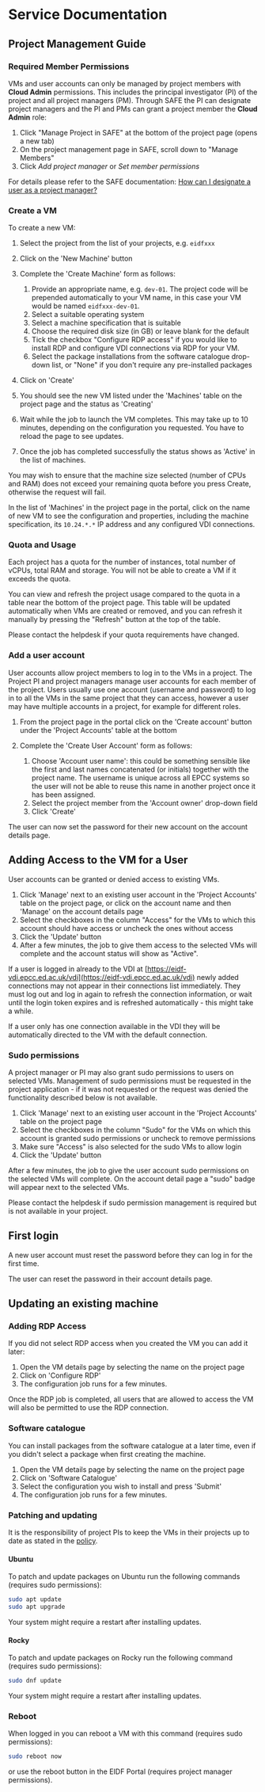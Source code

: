 # Service Documentation

## Project Management Guide

### Required Member Permissions

VMs and user accounts can only be managed by project members with **Cloud Admin** permissions. This includes the principal investigator (PI) of the project and all project managers (PM). Through SAFE the PI can designate project managers and the PI and PMs can grant a project member the **Cloud Admin** role:

1. Click "Manage Project in SAFE" at the bottom of the project page (opens a new tab)
1. On the project management page in SAFE, scroll down to "Manage Members"
1. Click *Add project manager* or *Set member permissions*

For details please refer to the SAFE documentation: [How can I designate a user as a project manager?](https://epcced.github.io/safe-docs/safe-for-managers/#how-can-i-designate-a-user-as-a-project-manager)

### Create a VM

To create a new VM:

1. Select the project from the list of your projects, e.g. `eidfxxx`
1. Click on the 'New Machine' button
1. Complete the 'Create Machine' form as follows:

    1. Provide an appropriate name, e.g. `dev-01`. The project code will be prepended automatically
        to your VM name, in this case your VM would be named `eidfxxx-dev-01`.
    1. Select a suitable operating system
    1. Select a machine specification that is suitable
    1. Choose the required disk size (in GB) or leave blank for the default
    1. Tick the checkbox "Configure RDP access" if you would like to install RDP
       and configure VDI connections via RDP for your VM.
    1. Select the package installations from the software catalogue drop-down list,
       or "None" if you don't require any pre-installed packages

1. Click on 'Create'
1. You should see the new VM listed under the 'Machines' table on the project page and the status as 'Creating'
1. Wait while the job to launch the VM completes.
   This may take up to 10 minutes, depending on the configuration you requested.
   You have to reload the page to see updates.
1. Once the job has completed successfully the status shows as 'Active' in the list of machines.

You may wish to ensure that the machine size selected (number of CPUs and RAM) does not
exceed your remaining quota before you press Create, otherwise the request will fail.

In the list of 'Machines' in the project page in the portal,
click on the name of new VM to see the configuration and properties,
including the machine specification, its `10.24.*.*` IP address and any configured VDI connections.

### Quota and Usage

Each project has a quota for the number of instances, total number of vCPUs, total RAM and storage.
You will not be able to create a VM if it exceeds the quota.

You can view and refresh the project usage compared to the quota in a table near the bottom of the project page.
This table will be updated automatically when VMs are created or removed, and
you can refresh it manually by pressing the "Refresh" button at the top of the table.

Please contact the helpdesk if your quota requirements have changed.

### Add a user account

User accounts allow project members to log in to the VMs in a project.
The Project PI and project managers manage user accounts for each member of the project.
Users usually use one account (username and password) to log in to all the VMs in the same project that they can access,
however a user may have multiple accounts in a project, for example for different roles.

1. From the project page in the portal click on the 'Create account' button under the 'Project Accounts' table at the bottom
1. Complete the 'Create User Account' form as follows:

    1. Choose 'Account user name': this could be something sensible like the first and last names
    concatenated (or initials) together with the project name.
    The username is unique across all EPCC systems so the user will not be able to reuse this name
    in another project once it has been assigned.
    1. Select the project member from the 'Account owner' drop-down field
    1. Click 'Create'

The user can now set the password for their new account on the account details page.

## Adding Access to the VM for a User

User accounts can be granted or denied access to existing VMs.

1. Click 'Manage' next to an existing user account in the 'Project Accounts' table on the project page, or click on the account name and then 'Manage' on the account details page
1. Select the checkboxes in the column "Access" for the VMs to which this account should have access or uncheck the ones without access
1. Click the 'Update' button
1. After a few minutes, the job to give them access to the selected VMs will complete and the account status will show as "Active".

If a user is logged in already to the VDI at [https://eidf-vdi.epcc.ed.ac.uk/vdi](https://eidf-vdi.epcc.ed.ac.uk/vdi)
newly added connections may not appear in their connections list immediately.
They must log out and log in again to refresh the connection information, or wait until the login token expires and is refreshed automatically - this might take a while.

If a user only has one connection available in the VDI they will be automatically directed to the VM with the default connection.

### Sudo permissions

A project manager or PI may also grant sudo permissions to users on selected VMs.
Management of sudo permissions must be requested in the project application - if it was not requested or the request was denied the functionality described below is not available.

1. Click 'Manage' next to an existing user account in the 'Project Accounts' table on the project page
1. Select the checkboxes in the column "Sudo" for the VMs on which this account is granted sudo permissions or uncheck to remove permissions
1. Make sure "Access" is also selected for the sudo VMs to allow login
1. Click the 'Update' button

After a few minutes, the job to give the user account sudo permissions on the selected VMs will complete.
On the account detail page a "sudo" badge will appear next to the selected VMs.

Please contact the helpdesk if sudo permission management is required but is not available in your project.

## First login

A new user account must reset the password before they can log in for the first time.

The user can reset the password in their account details page.

## Updating an existing machine

### Adding RDP Access

If you did not select RDP access when you created the VM you can add it later:

1. Open the VM details page by selecting the name on the project page
1. Click on 'Configure RDP'
1. The configuration job runs for a few minutes.

Once the RDP job is completed, all users that are allowed to access the VM
will also be permitted to use the RDP connection.

### Software catalogue

You can install packages from the software catalogue at a later time,
even if you didn't select a package when first creating the machine.

1. Open the VM details page by selecting the name on the project page
1. Click on 'Software Catalogue'
1. Select the configuration you wish to install and press 'Submit'
1. The configuration job runs for a few minutes.

### Patching and updating

It is the responsibility of project PIs to keep the VMs in their projects up to date as stated in the [policy](policies.md#patching-of-user-vms).

#### Ubuntu

To patch and update packages on Ubuntu run the following commands (requires sudo permissions):

```bash
sudo apt update
sudo apt upgrade
```

Your system might require a restart after installing updates.

#### Rocky

To patch and update packages on Rocky run the following command (requires sudo permissions):

```bash
sudo dnf update
```

Your system might require a restart after installing updates.

### Reboot

When logged in you can reboot a VM with this command (requires sudo permissions):

```bash
sudo reboot now
```

or use the reboot button in the EIDF Portal (requires project manager permissions).
